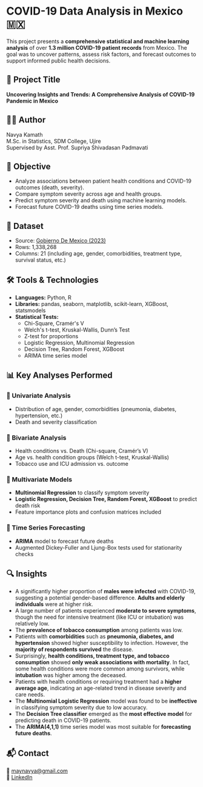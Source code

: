 # COVID-19 Data Analysis in Mexico 🇲🇽

This project presents a **comprehensive statistical and machine learning analysis** of over **1.3 million COVID-19 patient records** from Mexico. The goal was to uncover patterns, assess risk factors, and forecast outcomes to support informed public health decisions.

## 📌 Project Title
**Uncovering Insights and Trends: A Comprehensive Analysis of COVID-19 Pandemic in Mexico**

## 👩‍💻 Author
Navya Kamath  
M.Sc. in Statistics, SDM College, Ujire  
Supervised by Asst. Prof. Supriya Shivadasan Padmavati

## 🧪 Objective
- Analyze associations between patient health conditions and COVID-19 outcomes (death, severity).
- Compare symptom severity across age and health groups.
- Predict symptom severity and death using machine learning models.
- Forecast future COVID-19 deaths using time series models.

## 🧠 Dataset
- Source: [Gobierno De Mexico (2023)](https://datos.gob.mx/)
- Rows: 1,338,268  
- Columns: 21 (including age, gender, comorbidities, treatment type, survival status, etc.)

## 🛠️ Tools & Technologies
- **Languages:** Python, R  
- **Libraries:** pandas, seaborn, matplotlib, scikit-learn, XGBoost, statsmodels  
- **Statistical Tests:**  
  - Chi-Square, Cramér's V  
  - Welch's t-test, Kruskal-Wallis, Dunn’s Test  
  - Z-test for proportions  
  - Logistic Regression, Multinomial Regression  
  - Decision Tree, Random Forest, XGBoost  
  - ARIMA time series model

## 📊 Key Analyses Performed
### 🔸 Univariate Analysis
- Distribution of age, gender, comorbidities (pneumonia, diabetes, hypertension, etc.)
- Death and severity classification

### 🔸 Bivariate Analysis
- Health conditions vs. Death (Chi-square, Cramér’s V)
- Age vs. health condition groups (Welch t-test, Kruskal-Wallis)
- Tobacco use and ICU admission vs. outcome

### 🔸 Multivariate Models
- **Multinomial Regression** to classify symptom severity
- **Logistic Regression, Decision Tree, Random Forest, XGBoost** to predict death risk
- Feature importance plots and confusion matrices included

### 🔸 Time Series Forecasting
- **ARIMA** model to forecast future deaths
- Augmented Dickey-Fuller and Ljung-Box tests used for stationarity checks

## 🔍 Insights

- A significantly higher proportion of **males were infected** with COVID-19, suggesting a potential gender-based difference. **Adults and elderly individuals** were at higher risk.
- A large number of patients experienced **moderate to severe symptoms**, though the need for intensive treatment (like ICU or intubation) was relatively low.
- The **prevalence of tobacco consumption** among patients was low.
- Patients with **comorbidities** such as **pneumonia, diabetes, and hypertension** showed higher susceptibility to infection. However, the **majority of respondents survived** the disease.
- Surprisingly, **health conditions, treatment type, and tobacco consumption** showed **only weak associations with mortality**. In fact, some health conditions were more common among survivors, while **intubation** was higher among the deceased.
- Patients with health conditions or requiring treatment had a **higher average age**, indicating an age-related trend in disease severity and care needs.
- The **Multinomial Logistic Regression** model was found to be **ineffective** in classifying symptom severity due to low accuracy.
- The **Decision Tree classifier** emerged as the **most effective model** for predicting death in COVID-19 patients.
- The **ARIMA(4,1,1)** time series model was most suitable for **forecasting future deaths**.

## 📬 Contact
📧 maynavya@gmail.com  
🔗 [LinkedIn](https://www.linkedin.com/in/navyakamath03)
